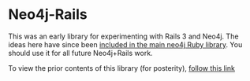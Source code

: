 # Neo4j-Rails

This was an early library for experimenting with Rails 3 and Neo4j.
The ideas here have since been [included in the main neo4j Ruby library](https://github.com/andreasronge/neo4j).
You should use it for all future Neo4j+Rails work.

To view the prior contents of this library (for posterity), [follow
this link](https://github.com/nicksieger/neo4j-rails/tree/faeec3193b28e4cca6990331b60aa254d43d3969)

